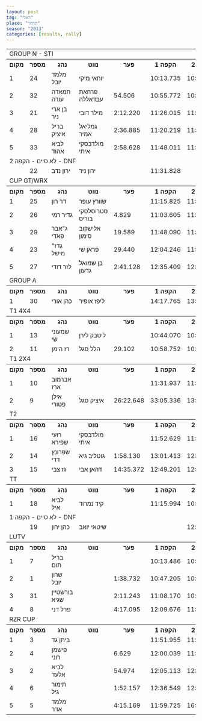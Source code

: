 ```yaml
---
layout: post
tag: "ראלי"
place: "תדהר"
season: "2013"
categories: [results, rally]
---
```

<table class="line_color">
<tr>
    <td colspan="99" class="title_font">GROUP N - STI</td>
</tr>
<tr class="rnkh_bkcolor">
    <th class="rnkh_font">מקום</th>
    <th class="rnkh_font">מספר</th>
    <th class="rnkh_font">נהג</th>
    <th class="rnkh_font">נווט</th>
    <th class="rnkh_font">פער</th>
    <th class="rnkh_font">הקפה 1</th>
    <th class="rnkh_font">הקפה 2</th>
    <th class="rnkh_font">הקפה 3</th>
    <th class="rnkh_font">עונשין</th>
    <th class="rnkh_font">זמן</th>
</tr>
<tr class="rnk_bkcolor">
    <td class="rnk_font">1</td>
    <td class="rnk_font">24</td>
    <td class="rnk_font">מלמד יובל</td>
    <td class="rnk_font">יוחאי מיקי</td>
    <td class="rnk_font"></td>
    <td class="rnk_font">10:13.735</td>
    <td class="rnk_font">10:30.503</td>
    <td class="rnk_font">10:43.212</td>
    <td class="rnk_font"></td>
    <td class="rnk_font">31:27.450</td>
</tr>
<tr class="rnk_bkcolor">
    <td class="rnk_font">2</td>
    <td class="rnk_font">32</td>
    <td class="rnk_font">חמאדה עודה</td>
    <td class="rnk_font">פרחאת עבדאללה</td>
    <td class="rnk_font">54.506</td>
    <td class="rnk_font">10:55.772</td>
    <td class="rnk_font">10:44.765</td>
    <td class="rnk_font">10:41.419</td>
    <td class="rnk_font"></td>
    <td class="rnk_font">32:21.956</td>
</tr>
<tr class="rnk_bkcolor">
    <td class="rnk_font">3</td>
    <td class="rnk_font">21</td>
    <td class="rnk_font">בן ארי ניר</td>
    <td class="rnk_font">מילר דובי</td>
    <td class="rnk_font">2:12.220</td>
    <td class="rnk_font">11:26.015</td>
    <td class="rnk_font">11:12.703</td>
    <td class="rnk_font">11:00.952</td>
    <td class="rnk_font"></td>
    <td class="rnk_font">33:39.670</td>
</tr>
<tr class="rnk_bkcolor">
    <td class="rnk_font">4</td>
    <td class="rnk_font">28</td>
    <td class="rnk_font">בריל איציק</td>
    <td class="rnk_font">גמליאל אמיר</td>
    <td class="rnk_font">2:36.885</td>
    <td class="rnk_font">11:20.219</td>
    <td class="rnk_font">11:28.725</td>
    <td class="rnk_font">11:05.391</td>
    <td class="rnk_font">10.000</td>
    <td class="rnk_font">34:04.335</td>
</tr>
<tr class="rnk_bkcolor">
    <td class="rnk_font">5</td>
    <td class="rnk_font">33</td>
    <td class="rnk_font">לביא אהוד</td>
    <td class="rnk_font">מולדבסקי איתי</td>
    <td class="rnk_font">2:58.628</td>
    <td class="rnk_font">11:48.011</td>
    <td class="rnk_font">11:21.658</td>
    <td class="rnk_font">11:16.409</td>
    <td class="rnk_font"></td>
    <td class="rnk_font">34:26.078</td>
</tr>
<tr>
    <td colspan="99" class="subtitle_font">לא סיים - הקפה 2 - DNF</td>
</tr>
<tr class="rnk_bkcolor">
    <td class="rnk_font"></td>
    <td class="rnk_font">22</td>
    <td class="rnk_font">ירון נדב</td>
    <td class="rnk_font">ירון ניר</td>
    <td class="rnk_font"></td>
    <td class="rnk_font">11:31.828</td>
    <td class="rnk_font"></td>
    <td class="rnk_font"></td>
    <td class="rnk_font"></td>
    <td class="rnk_font"></td>
</tr>
<tr>
    <td colspan="99" class="title_font">CUP GT/WRX</td>
</tr>
<tr class="rnkh_bkcolor">
    <th class="rnkh_font">מקום</th>
    <th class="rnkh_font">מספר</th>
    <th class="rnkh_font">נהג</th>
    <th class="rnkh_font">נווט</th>
    <th class="rnkh_font">פער</th>
    <th class="rnkh_font">הקפה 1</th>
    <th class="rnkh_font">הקפה 2</th>
    <th class="rnkh_font">הקפה 3</th>
    <th class="rnkh_font">עונשין</th>
    <th class="rnkh_font">זמן</th>
</tr>
<tr class="rnk_bkcolor">
    <td class="rnk_font">1</td>
    <td class="rnk_font">25</td>
    <td class="rnk_font">דר רון</td>
    <td class="rnk_font">שוורץ עופר</td>
    <td class="rnk_font"></td>
    <td class="rnk_font">11:15.825</td>
    <td class="rnk_font">11:06.838</td>
    <td class="rnk_font">11:36.821</td>
    <td class="rnk_font"></td>
    <td class="rnk_font">33:59.484</td>
</tr>
<tr class="rnk_bkcolor">
    <td class="rnk_font">2</td>
    <td class="rnk_font">26</td>
    <td class="rnk_font">גדיר רמי</td>
    <td class="rnk_font">סטרוסלסקי בוריס</td>
    <td class="rnk_font">4.829</td>
    <td class="rnk_font">11:03.605</td>
    <td class="rnk_font">11:14.940</td>
    <td class="rnk_font">10:30.768</td>
    <td class="rnk_font">1:15.000</td>
    <td class="rnk_font">34:04.313</td>
</tr>
<tr class="rnk_bkcolor">
    <td class="rnk_font">3</td>
    <td class="rnk_font">29</td>
    <td class="rnk_font">ג"אבר פאדי</td>
    <td class="rnk_font">אלישקוב סימון</td>
    <td class="rnk_font">19.589</td>
    <td class="rnk_font">11:48.090</td>
    <td class="rnk_font">11:27.094</td>
    <td class="rnk_font">11:03.889</td>
    <td class="rnk_font"></td>
    <td class="rnk_font">34:19.073</td>
</tr>
<tr class="rnk_bkcolor">
    <td class="rnk_font">4</td>
    <td class="rnk_font">23</td>
    <td class="rnk_font">גדז" מישל</td>
    <td class="rnk_font">פראן שי</td>
    <td class="rnk_font">29.440</td>
    <td class="rnk_font">12:04.246</td>
    <td class="rnk_font">11:25.953</td>
    <td class="rnk_font">10:58.725</td>
    <td class="rnk_font"></td>
    <td class="rnk_font">34:28.924</td>
</tr>
<tr class="rnk_bkcolor">
    <td class="rnk_font">5</td>
    <td class="rnk_font">27</td>
    <td class="rnk_font">לזר דודי</td>
    <td class="rnk_font">בן שמואל גדעון</td>
    <td class="rnk_font">2:41.128</td>
    <td class="rnk_font">12:35.409</td>
    <td class="rnk_font">12:03.538</td>
    <td class="rnk_font">12:01.665</td>
    <td class="rnk_font"></td>
    <td class="rnk_font">36:40.612</td>
</tr>
<tr>
    <td colspan="99" class="title_font">GROUP A</td>
</tr>
<tr class="rnkh_bkcolor">
    <th class="rnkh_font">מקום</th>
    <th class="rnkh_font">מספר</th>
    <th class="rnkh_font">נהג</th>
    <th class="rnkh_font">נווט</th>
    <th class="rnkh_font">פער</th>
    <th class="rnkh_font">הקפה 1</th>
    <th class="rnkh_font">הקפה 2</th>
    <th class="rnkh_font">הקפה 3</th>
    <th class="rnkh_font">עונשין</th>
    <th class="rnkh_font">זמן</th>
</tr>
<tr class="rnk_bkcolor">
    <td class="rnk_font">1</td>
    <td class="rnk_font">30</td>
    <td class="rnk_font">כהן אורי</td>
    <td class="rnk_font">ליפז אופיר</td>
    <td class="rnk_font"></td>
    <td class="rnk_font">14:17.765</td>
    <td class="rnk_font">13:20.223</td>
    <td class="rnk_font">13:42.983</td>
    <td class="rnk_font"></td>
    <td class="rnk_font">41:20.971</td>
</tr>
<tr>
    <td colspan="99" class="title_font">T1 4X4</td>
</tr>
<tr class="rnkh_bkcolor">
    <th class="rnkh_font">מקום</th>
    <th class="rnkh_font">מספר</th>
    <th class="rnkh_font">נהג</th>
    <th class="rnkh_font">נווט</th>
    <th class="rnkh_font">פער</th>
    <th class="rnkh_font">הקפה 1</th>
    <th class="rnkh_font">הקפה 2</th>
    <th class="rnkh_font">הקפה 3</th>
    <th class="rnkh_font">עונשין</th>
    <th class="rnkh_font">זמן</th>
</tr>
<tr class="rnk_bkcolor">
    <td class="rnk_font">1</td>
    <td class="rnk_font">13</td>
    <td class="rnk_font">שמעוני שי</td>
    <td class="rnk_font">ליטבק לירן</td>
    <td class="rnk_font"></td>
    <td class="rnk_font">10:44.070</td>
    <td class="rnk_font">10:27.922</td>
    <td class="rnk_font">10:29.747</td>
    <td class="rnk_font">10.000</td>
    <td class="rnk_font">31:51.739</td>
</tr>
<tr class="rnk_bkcolor">
    <td class="rnk_font">2</td>
    <td class="rnk_font">11</td>
    <td class="rnk_font">רז הימן</td>
    <td class="rnk_font">הלל סגל</td>
    <td class="rnk_font">29.102</td>
    <td class="rnk_font">10:58.752</td>
    <td class="rnk_font">10:50.374</td>
    <td class="rnk_font">10:31.715</td>
    <td class="rnk_font"></td>
    <td class="rnk_font">32:20.841</td>
</tr>
<tr>
    <td colspan="99" class="title_font">T1 2X4</td>
</tr>
<tr class="rnkh_bkcolor">
    <th class="rnkh_font">מקום</th>
    <th class="rnkh_font">מספר</th>
    <th class="rnkh_font">נהג</th>
    <th class="rnkh_font">נווט</th>
    <th class="rnkh_font">פער</th>
    <th class="rnkh_font">הקפה 1</th>
    <th class="rnkh_font">הקפה 2</th>
    <th class="rnkh_font">הקפה 3</th>
    <th class="rnkh_font">עונשין</th>
    <th class="rnkh_font">זמן</th>
</tr>
<tr class="rnk_bkcolor">
    <td class="rnk_font">1</td>
    <td class="rnk_font">10</td>
    <td class="rnk_font">אברמוב ארז</td>
    <td class="rnk_font"></td>
    <td class="rnk_font"></td>
    <td class="rnk_font">11:31.937</td>
    <td class="rnk_font">11:22.869</td>
    <td class="rnk_font">11:10.458</td>
    <td class="rnk_font"></td>
    <td class="rnk_font">34:05.264</td>
</tr>
<tr class="rnk_bkcolor">
    <td class="rnk_font">2</td>
    <td class="rnk_font">9</td>
    <td class="rnk_font">אילן פטורי</td>
    <td class="rnk_font">איציק סגל</td>
    <td class="rnk_font">26:22.648</td>
    <td class="rnk_font">33:05.336</td>
    <td class="rnk_font">13:54.191</td>
    <td class="rnk_font">13:28.385</td>
    <td class="rnk_font"></td>
    <td class="rnk_font">01:00:27.912</td>
</tr>
<tr>
    <td colspan="99" class="title_font">T2</td>
</tr>
<tr class="rnkh_bkcolor">
    <th class="rnkh_font">מקום</th>
    <th class="rnkh_font">מספר</th>
    <th class="rnkh_font">נהג</th>
    <th class="rnkh_font">נווט</th>
    <th class="rnkh_font">פער</th>
    <th class="rnkh_font">הקפה 1</th>
    <th class="rnkh_font">הקפה 2</th>
    <th class="rnkh_font">הקפה 3</th>
    <th class="rnkh_font">עונשין</th>
    <th class="rnkh_font">זמן</th>
</tr>
<tr class="rnk_bkcolor">
    <td class="rnk_font">1</td>
    <td class="rnk_font">16</td>
    <td class="rnk_font">רועי שפירא</td>
    <td class="rnk_font">מולדבסקי איתי</td>
    <td class="rnk_font"></td>
    <td class="rnk_font">11:52.629</td>
    <td class="rnk_font">11:53.673</td>
    <td class="rnk_font">12:12.959</td>
    <td class="rnk_font"></td>
    <td class="rnk_font">35:59.261</td>
</tr>
<tr class="rnk_bkcolor">
    <td class="rnk_font">2</td>
    <td class="rnk_font">14</td>
    <td class="rnk_font">שפרונץ דדי</td>
    <td class="rnk_font">גוטליב גיא</td>
    <td class="rnk_font">1:58.130</td>
    <td class="rnk_font">13:01.413</td>
    <td class="rnk_font">12:31.203</td>
    <td class="rnk_font">12:24.775</td>
    <td class="rnk_font"></td>
    <td class="rnk_font">37:57.391</td>
</tr>
<tr class="rnk_bkcolor">
    <td class="rnk_font">3</td>
    <td class="rnk_font">15</td>
    <td class="rnk_font">גז צבי</td>
    <td class="rnk_font">דהאן אבי</td>
    <td class="rnk_font">14:35.372</td>
    <td class="rnk_font">12:49.201</td>
    <td class="rnk_font">12:37.230</td>
    <td class="rnk_font">25:08.202</td>
    <td class="rnk_font"></td>
    <td class="rnk_font">50:34.633</td>
</tr>
<tr>
    <td colspan="99" class="title_font">TT</td>
</tr>
<tr class="rnkh_bkcolor">
    <th class="rnkh_font">מקום</th>
    <th class="rnkh_font">מספר</th>
    <th class="rnkh_font">נהג</th>
    <th class="rnkh_font">נווט</th>
    <th class="rnkh_font">פער</th>
    <th class="rnkh_font">הקפה 1</th>
    <th class="rnkh_font">הקפה 2</th>
    <th class="rnkh_font">הקפה 3</th>
    <th class="rnkh_font">עונשין</th>
    <th class="rnkh_font">זמן</th>
</tr>
<tr class="rnk_bkcolor">
    <td class="rnk_font">1</td>
    <td class="rnk_font">18</td>
    <td class="rnk_font">לביא איל</td>
    <td class="rnk_font">קיד נמרוד</td>
    <td class="rnk_font"></td>
    <td class="rnk_font">11:15.994</td>
    <td class="rnk_font">10:34.335</td>
    <td class="rnk_font">10:46.924</td>
    <td class="rnk_font"></td>
    <td class="rnk_font">32:37.253</td>
</tr>
<tr>
    <td colspan="99" class="subtitle_font">לא סיים - הקפה 1 - DNF</td>
</tr>
<tr class="rnk_bkcolor">
    <td class="rnk_font"></td>
    <td class="rnk_font">19</td>
    <td class="rnk_font">כהן ירון</td>
    <td class="rnk_font">שיטאי יואב</td>
    <td class="rnk_font"></td>
    <td class="rnk_font"></td>
    <td class="rnk_font">12:27.176</td>
    <td class="rnk_font">12:03.885</td>
    <td class="rnk_font"></td>
    <td class="rnk_font"></td>
</tr>
<tr>
    <td colspan="99" class="title_font">LUTV</td>
</tr>
<tr class="rnkh_bkcolor">
    <th class="rnkh_font">מקום</th>
    <th class="rnkh_font">מספר</th>
    <th class="rnkh_font">נהג</th>
    <th class="rnkh_font">נווט</th>
    <th class="rnkh_font">פער</th>
    <th class="rnkh_font">הקפה 1</th>
    <th class="rnkh_font">הקפה 2</th>
    <th class="rnkh_font">הקפה 3</th>
    <th class="rnkh_font">עונשין</th>
    <th class="rnkh_font">זמן</th>
</tr>
<tr class="rnk_bkcolor">
    <td class="rnk_font">1</td>
    <td class="rnk_font">7</td>
    <td class="rnk_font">בריל תום</td>
    <td class="rnk_font"></td>
    <td class="rnk_font"></td>
    <td class="rnk_font">10:13.486</td>
    <td class="rnk_font">10:16.543</td>
    <td class="rnk_font">10:15.247</td>
    <td class="rnk_font"></td>
    <td class="rnk_font">30:45.276</td>
</tr>
<tr class="rnk_bkcolor">
    <td class="rnk_font">2</td>
    <td class="rnk_font">1</td>
    <td class="rnk_font">שרון יובל</td>
    <td class="rnk_font"></td>
    <td class="rnk_font">1:38.732</td>
    <td class="rnk_font">10:47.205</td>
    <td class="rnk_font">10:46.696</td>
    <td class="rnk_font">10:50.107</td>
    <td class="rnk_font"></td>
    <td class="rnk_font">32:24.008</td>
</tr>
<tr class="rnk_bkcolor">
    <td class="rnk_font">3</td>
    <td class="rnk_font">31</td>
    <td class="rnk_font">בורשטיין שגיא</td>
    <td class="rnk_font"></td>
    <td class="rnk_font">2:11.243</td>
    <td class="rnk_font">11:08.170</td>
    <td class="rnk_font">10:55.151</td>
    <td class="rnk_font">10:53.198</td>
    <td class="rnk_font"></td>
    <td class="rnk_font">32:56.519</td>
</tr>
<tr class="rnk_bkcolor">
    <td class="rnk_font">4</td>
    <td class="rnk_font">8</td>
    <td class="rnk_font">פרל דני</td>
    <td class="rnk_font"></td>
    <td class="rnk_font">4:17.095</td>
    <td class="rnk_font">12:09.676</td>
    <td class="rnk_font">11:31.597</td>
    <td class="rnk_font">11:21.098</td>
    <td class="rnk_font"></td>
    <td class="rnk_font">35:02.371</td>
</tr>
<tr>
    <td colspan="99" class="title_font">RZR CUP</td>
</tr>
<tr class="rnkh_bkcolor">
    <th class="rnkh_font">מקום</th>
    <th class="rnkh_font">מספר</th>
    <th class="rnkh_font">נהג</th>
    <th class="rnkh_font">נווט</th>
    <th class="rnkh_font">פער</th>
    <th class="rnkh_font">הקפה 1</th>
    <th class="rnkh_font">הקפה 2</th>
    <th class="rnkh_font">הקפה 3</th>
    <th class="rnkh_font">עונשין</th>
    <th class="rnkh_font">זמן</th>
</tr>
<tr class="rnk_bkcolor">
    <td class="rnk_font">1</td>
    <td class="rnk_font">3</td>
    <td class="rnk_font">ביתן גד</td>
    <td class="rnk_font"></td>
    <td class="rnk_font"></td>
    <td class="rnk_font">11:51.955</td>
    <td class="rnk_font">11:49.610</td>
    <td class="rnk_font">11:44.590</td>
    <td class="rnk_font"></td>
    <td class="rnk_font">35:26.155</td>
</tr>
<tr class="rnk_bkcolor">
    <td class="rnk_font">2</td>
    <td class="rnk_font">4</td>
    <td class="rnk_font">פישמן רוני</td>
    <td class="rnk_font"></td>
    <td class="rnk_font">6.629</td>
    <td class="rnk_font">12:00.039</td>
    <td class="rnk_font">11:48.499</td>
    <td class="rnk_font">11:44.246</td>
    <td class="rnk_font"></td>
    <td class="rnk_font">35:32.784</td>
</tr>
<tr class="rnk_bkcolor">
    <td class="rnk_font">3</td>
    <td class="rnk_font">2</td>
    <td class="rnk_font">לביא אלעד</td>
    <td class="rnk_font"></td>
    <td class="rnk_font">54.974</td>
    <td class="rnk_font">12:05.113</td>
    <td class="rnk_font">12:29.467</td>
    <td class="rnk_font">11:46.549</td>
    <td class="rnk_font"></td>
    <td class="rnk_font">36:21.129</td>
</tr>
<tr class="rnk_bkcolor">
    <td class="rnk_font">4</td>
    <td class="rnk_font">6</td>
    <td class="rnk_font">תימור גיל</td>
    <td class="rnk_font"></td>
    <td class="rnk_font">1:52.157</td>
    <td class="rnk_font">12:36.549</td>
    <td class="rnk_font">12:28.668</td>
    <td class="rnk_font">12:13.095</td>
    <td class="rnk_font"></td>
    <td class="rnk_font">37:18.312</td>
</tr>
<tr class="rnk_bkcolor">
    <td class="rnk_font">5</td>
    <td class="rnk_font">5</td>
    <td class="rnk_font">מלמד אדר</td>
    <td class="rnk_font"></td>
    <td class="rnk_font">4:15.169</td>
    <td class="rnk_font">11:59.725</td>
    <td class="rnk_font">16:11.383</td>
    <td class="rnk_font">11:30.216</td>
    <td class="rnk_font"></td>
    <td class="rnk_font">39:41.324</td>
</tr>
</table>
